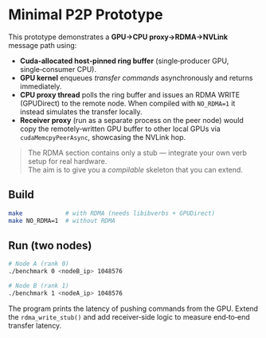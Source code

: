 # Minimal P2P Prototype

This prototype demonstrates a **GPU→CPU proxy→RDMA→NVLink** message path using:

* **Cuda‑allocated host‑pinned ring buffer** (single‑producer GPU, single‑consumer CPU).
* **GPU kernel** enqueues *transfer commands* asynchronously and returns immediately.
* **CPU proxy thread** polls the ring buffer and issues an RDMA WRITE (GPUDirect) to the remote node. When compiled with `NO_RDMA=1` it instead simulates the transfer locally.
* **Receiver proxy** (run as a separate process on the peer node) would copy the remotely‑written GPU buffer to other local GPUs via `cudaMemcpyPeerAsync`, showcasing the NVLink hop.

> The RDMA section contains only a stub — integrate your own verb setup for real hardware.  
> The aim is to give you a *compilable* skeleton that you can extend.

## Build
```bash
make            # with RDMA (needs libibverbs + GPUDirect)
make NO_RDMA=1  # without RDMA
```

## Run (two nodes)
```bash
# Node A (rank 0)
./benchmark 0 <nodeB_ip> 1048576

# Node B (rank 1)
./benchmark 1 <nodeA_ip> 1048576
```

The program prints the latency of pushing commands from the GPU. Extend the `rdma_write_stub()` and add receiver‑side logic to measure end‑to‑end transfer latency.

